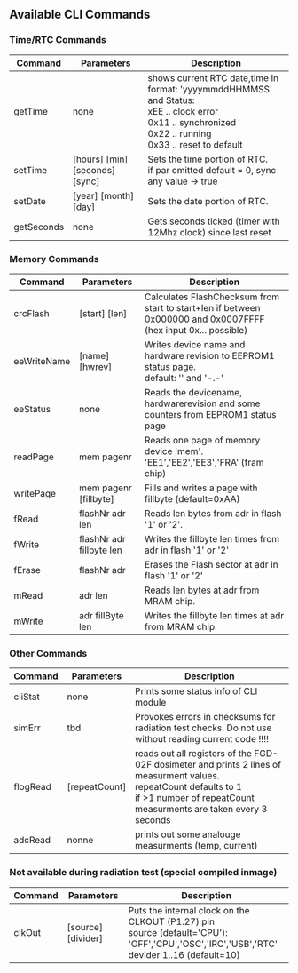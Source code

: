 Available CLI Commands
----------------------

### Time/RTC Commands

| Command | Parameters        | Description                               |
| ------- | ----------------- | ----------------------------------------- |
| getTime | none              | shows current RTC date,time in format: 'yyyymmddHHMMSS' and Status:<br>xEE .. clock error<br>0x11 .. synchronized<br>0x22 .. running<br>0x33 .. reset  to default|
| setTime | [hours] [min] [seconds] [sync]  | Sets the time portion of RTC.<br>if par omitted default = 0, sync any value -> true |
| setDate | [year] [month] [day]            | Sets the date portion of RTC. |
| getSeconds| none                           | Gets seconds ticked (timer with 12Mhz clock) since last reset |


### Memory Commands

| Command  | Parameters        | Description                               |
| -------- | ----------------- | ----------------------------------------- |
| crcFlash | [start] [len] | Calculates FlashChecksum from start to start+len if between 0x000000 and 0x0007FFFF<br>(hex input 0x... possible) |
| eeWriteName | [name] [hwrev]| Writes device name and hardware revision to EEPROM1 status page.<br>default: '<nset>' and '-.-'|
| eeStatus | none| Reads the devicename, hardwarerevision and some counters from EEPROM1 status page|
| readPage | mem pagenr | Reads one page of memory device 'mem'.<br>'EE1','EE2','EE3','FRA' (fram chip) |
| writePage | mem pagenr [fillbyte]| Fills and writes a page with fillbyte (default=0xAA)|
| fRead | flashNr adr len | Reads len bytes from adr in flash '1' or '2'. |
| fWrite | flashNr adr fillbyte len | Writes the fillbyte len times from adr in flash '1' or '2' |
| fErase | flashNr adr | Erases the Flash sector at adr in flash '1' or '2' |
| mRead | adr len | Reads len bytes at adr from MRAM chip. |
| mWrite | adr fillByte len | Writes the fillbyte len times at adr from MRAM chip. |

### Other Commands
| Command  | Parameters        | Description                               |
| -------- | ----------------- | ----------------------------------------- |
| cliStat | none | Prints some status info of CLI module  |
| simErr | tbd. | Provokes errors in checksums for radiation test checks. Do not use without reading current code !!!! |
| flogRead | [repeatCount] | reads out all registers of the FGD-02F dosimeter and prints 2 lines of measurment values.<br>repeatCount defaults to 1 <br>if >1 number of repeatCount measurments are taken every 3 seconds |
| adcRead | nonne | prints out some analouge measurments (temp, current) |
 

### Not available during radiation test (special compiled inmage)

 Command  | Parameters        | Description                               |
| -------- | ----------------- | ----------------------------------------- |
| clkOut | [source] [divider] | Puts the internal clock on the CLKOUT (P1.27) pin<br>source (default='CPU'):<br>'OFF','CPU','OSC','IRC','USB','RTC'<br>devider 1..16 (default=10) |



                                                                                                                
